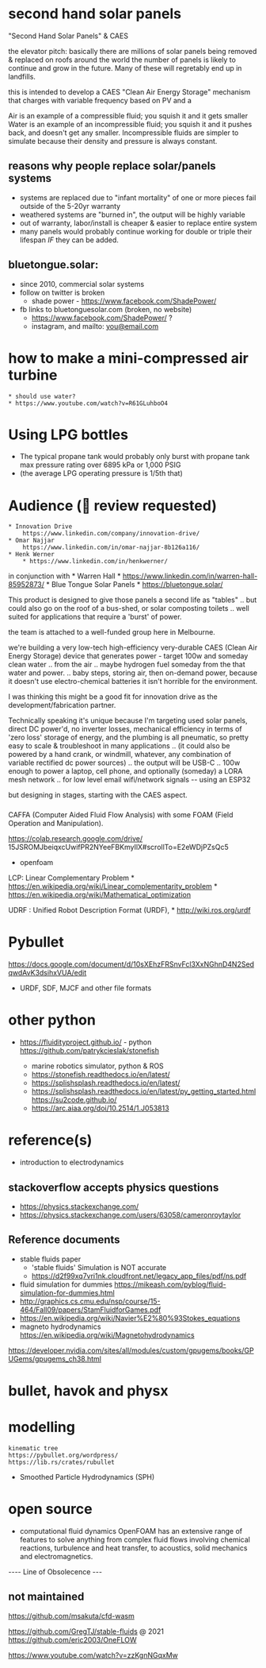

# second hand solar panels


"Second Hand Solar Panels" & CAES

the elevator pitch: basically there are millions of solar panels being removed & replaced on roofs around the world 
the number of panels is likely to continue and grow in the future.  Many of these will regretably end up in landfills.

this is intended to develop a CAES "Clean Air Energy Storage" mechanism that charges with variable frequency based on 
PV and a 

Air is an example of a compressible fluid; you squish it and it gets smaller
Water is an example of an incompressible fluid; you squish it and it pushes back, and doesn't get any smaller. Incompressible fluids are simpler to simulate because their density and pressure is always constant.


## reasons why people replace solar/panels systems
* systems are replaced due to "infant mortality" of one or more pieces fail outside of the 5-20yr warranty
* weathered systems are "burned in", the output will be highly variable
* out of warranty, labor/install is cheaper &amp; easier to replace entire system
* many panels would probably continue working for double or triple their lifespan *IF* they can be added.

## bluetongue.solar:
* since 2010, commercial solar systems
* follow on twitter is broken
    * shade power - https://www.facebook.com/ShadePower/
* fb links to bluetonguesolar.com (broken, no website)
    * https://www.facebook.com/ShadePower/ ? 
    * instagram, and mailto: you@email.com






# how to make a mini-compressed air turbine

    * should use water?
    * https://www.youtube.com/watch?v=R61GLuhboO4


# Using LPG bottles
* The typical propane tank would probably only burst with propane tank max pressure rating over 6895 kPa or 1,000 PSIG
* (the average LPG operating pressure is 1/5th that)



# Audience (🙏 review requested)
    * Innovation Drive
        https://www.linkedin.com/company/innovation-drive/
    * Omar Najjar
        https://www.linkedin.com/in/omar-najjar-8b126a116/
    * Henk Werner 
        * https://www.linkedin.com/in/henkwerner/

in conjunction with 
    * Warren Hall
        * https://www.linkedin.com/in/warren-hall-85952873/
    * Blue Tongue Solar Panels
        * https://bluetongue.solar/



This product is designed to give those panels a second life as "tables" .. but could also go on the roof of a bus-shed, or solar composting toilets .. well suited for applications that require a 'burst' of power.

the team is attached to a well-funded group here in Melbourne.

we're building a very low-tech high-efficiency very-durable CAES (Clean Air Energy Storage) device that generates power - target 100w and someday clean water .. from the air .. maybe hydrogen fuel someday from the that water and power.  .. baby steps, storing air, then on-demand power,  because it doesn't use electro-chemical batteries it isn't horrible for the environment.

I was thinking this might be a good fit for innovation drive as the development/fabrication partner. 

Technically speaking it's unique because I'm targeting used solar panels, direct DC power'd, no inverter losses, mechanical efficiency in terms of 'zero loss' storage of energy, and the plumbing is all pneumatic, so pretty easy to scale & troubleshoot in many applications .. (it could also be powered by a hand crank, or windmill, whatever, any combination of variable rectified dc power sources) .. the output will be USB-C .. 100w enough to power a laptop, cell phone, and optionally (someday) a LORA mesh network .. for low level email wifi/network signals -- using an ESP32

but designing in stages, starting with the CAES aspect. 


###

CAFFA (Computer Aided Fluid Flow Analysis) with some FOAM (Field Operation and Manipulation).


https://colab.research.google.com/drive/
15JSROMJbeiqxcUwifPR2NYeeFBKmyIlX#scrollTo=E2eWDjPZsQc5


* openfoam


LCP: Linear Complementary Problem 
    * https://en.wikipedia.org/wiki/Linear_complementarity_problem
    * https://en.wikipedia.org/wiki/Mathematical_optimization

UDRF : Unified Robot Description Format (URDF),
    * http://wiki.ros.org/urdf


# Pybullet
https://docs.google.com/document/d/10sXEhzFRSnvFcl3XxNGhnD4N2SedqwdAvK3dsihxVUA/edit
* URDF, SDF, MJCF and other file formats

# other python 
* https://fluidityproject.github.io/ - python
https://github.com/patrykcieslak/stonefish
    - marine robotics simulator, python & ROS
    - https://stonefish.readthedocs.io/en/latest/


    * https://splishsplash.readthedocs.io/en/latest/
    * https://splishsplash.readthedocs.io/en/latest/py_getting_started.html
https://su2code.github.io/
    - https://arc.aiaa.org/doi/10.2514/1.J053813


# reference(s)
* introduction to electrodynamics


## stackoverflow accepts physics questions
* https://physics.stackexchange.com/
* https://physics.stackexchange.com/users/63058/cameronroytaylor



## Reference documents
* stable fluids paper 
    - 'stable fluids' Simulation is NOT accurate 
    - https://d2f99xq7vri1nk.cloudfront.net/legacy_app_files/pdf/ns.pdf
* fluid simulation for dummies
    https://mikeash.com/pyblog/fluid-simulation-for-dummies.html
* http://graphics.cs.cmu.edu/nsp/course/15-464/Fall09/papers/StamFluidforGames.pdf
* https://en.wikipedia.org/wiki/Navier%E2%80%93Stokes_equations
* magneto hydrodynamics https://en.wikipedia.org/wiki/Magnetohydrodynamics

https://developer.nvidia.com/sites/all/modules/custom/gpugems/books/GPUGems/gpugems_ch38.html


# bullet, havok and physx


# modelling
    kinematic tree 
    https://pybullet.org/wordpress/
    https://lib.rs/crates/rubullet
        

- Smoothed Particle Hydrodynamics (SPH)


# open source 
- computational fluid dynamics
    OpenFOAM has an extensive range of features to solve anything from complex fluid flows involving chemical reactions, turbulence and heat transfer, to acoustics, solid mechanics and electromagnetics.




---- Line of Obsolecence ---

## not maintained
https://github.com/msakuta/cfd-wasm

https://github.com/GregTJ/stable-fluids @ 2021
https://github.com/eric2003/OneFLOW





https://www.youtube.com/watch?v=zzKgnNGqxMw
